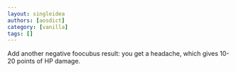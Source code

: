 ```yaml
---
layout: singleidea
authors: [aosdict]
category: [vanilla]
tags: []
---
```

Add another negative foocubus result: you get a headache, which gives 10-20 points of HP damage.
